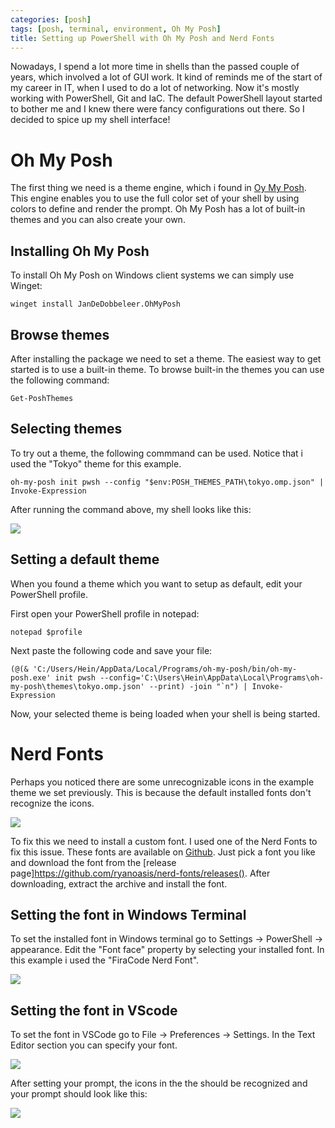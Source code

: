 ```yaml
---
categories: [posh]
tags: [posh, terminal, environment, Oh My Posh]
title: Setting up PowerShell with Oh My Posh and Nerd Fonts
---
```


Nowadays, I spend a lot more time in shells than the passed couple of years, which involved a lot of GUI work. It kind of reminds me of the start of my career in IT, when I used to do a lot of networking. Now it's mostly working with PowerShell, Git and IaC. The default PowerShell layout started to bother me and I knew there were fancy configurations out there. So I decided to spice up my shell interface!

# Oh My Posh
The first thing we need is a theme engine, which i found in [Oy My Posh](https://ohmyposh.dev/). This engine enables you to use the full color set of your shell by using colors to define and render the prompt. Oh My Posh has a lot of built-in themes and you can also create your own.

## Installing Oh My Posh
To install Oh My Posh on Windows client systems we can simply use Winget:

```
winget install JanDeDobbeleer.OhMyPosh
```

## Browse themes
After installing the package we need to set a theme. The easiest way to get started is to use a built-in theme. To browse built-in the themes you can use the following command:

```
Get-PoshThemes
```

## Selecting themes
To try out a theme, the following commmand can be used. Notice that i used the "Tokyo" theme for this example.
```
oh-my-posh init pwsh --config "$env:POSH_THEMES_PATH\tokyo.omp.json" | Invoke-Expression
```

After running the command above, my shell looks like this:

![](../../../_posts/img/TokyoThemeNoFont.png)

## Setting a default theme
When you found a theme which you want to setup as default, edit your PowerShell profile.

First open your PowerShell profile in notepad:
```
notepad $profile
```

Next paste the following code and save your file:

```
(@(& 'C:/Users/Hein/AppData/Local/Programs/oh-my-posh/bin/oh-my-posh.exe' init pwsh --config='C:\Users\Hein\AppData\Local\Programs\oh-my-posh\themes\tokyo.omp.json' --print) -join "`n") | Invoke-Expression
```
Now, your selected theme is being loaded when your shell is being started.

# Nerd Fonts
Perhaps you noticed there are some unrecognizable icons in the example theme we set previously. This is because the default installed fonts don't recognize the icons. 

![](../../../_posts/img/TokyoThemeErrorFont.png)

To fix this we need to install a custom font. I used one of the Nerd Fonts to fix this issue. These fonts are available on [Github](https://github.com/ryanoasis/nerd-fonts). Just pick a font you like and download the font from the [release page]https://github.com/ryanoasis/nerd-fonts/releases(). After downloading, extract the archive and install the font.

## Setting the font in Windows Terminal

To set the installed font in Windows terminal go to Settings -> PowerShell -> appearance. Edit the "Font face" property by selecting your installed font. In this example i used the "FiraCode Nerd Font".

![](../../../_posts/img/WindowsTerminalFont.png)

## Setting the font in VScode

To set the font in VSCode go to File -> Preferences -> Settings. In the Text Editor section you can specify your font.

![](../../../_posts/img/VScodefont.png)

After setting your prompt, the icons in the the should be recognized and your prompt should look like this:

![](../../../_posts/img/TokyoThemeFont.png)